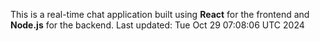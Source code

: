 This is a real-time chat application built using **React** for the frontend and **Node.js** for the backend.
Last updated: Tue Oct 29 07:08:06 UTC 2024
